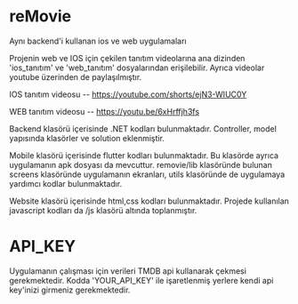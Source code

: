 # reMovie
Aynı backend'i kullanan ios ve web uygulamaları


Projenin web ve IOS için çekilen tanıtım videolarına ana dizinden 'ios_tanıtım' ve 'web_tanıtım' dosyalarından erişilebilir. Ayrıca videolar youtube üzerinden de paylaşılmıştır.


IOS tanıtım videosu -- https://youtube.com/shorts/ejN3-WIUC0Y


WEB tanıtım videosu -- https://youtu.be/6xHrffjh3fs


Backend klasörü içerisinde .NET kodları bulunmaktadır. Controller, model yapısında klasörler ve solution eklenmiştir.


Mobile klasörü içerisinde flutter kodları bulunmaktadır. Bu klasörde ayrıca uygulamanın apk dosyası da mevcuttur. removie/lib klasöründe bulunan screens klasöründe uygulamanın ekranları, utils klasöründe de uygulamaya yardımcı kodlar bulunmaktadır.


Website klasörü içerisinde html,css kodları bulunmaktadır. Projede kullanılan javascript kodları da /js klasörü altında toplanmıştır.

# API_KEY
Uygulamanın çalışması için verileri TMDB api kullanarak çekmesi gerekmektedir. Kodda 'YOUR_API_KEY' ile işaretlenmiş yerlere kendi api key'inizi girmeniz gerekmektedir.
